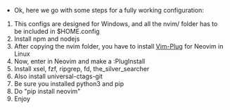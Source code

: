 - Ok, here we go with some steps for a fully working configuration:

1. This configs are designed for Windows, and all the nvim/ folder has to be included in $HOME\.config
2. Install npm and nodejs
3. After copying the nvim folder, you have to install [Vim-Plug](https://github.com/junegunn/vim-plug) for Neovim in Linux
4. Now, enter in Neovim and make a :PlugInstall
5. Install xsel, fzf, ripgrep, fd, the_silver_searcher
6. Also install universal-ctags-git
7. Be sure you installed python3 and pip
8. Do "pip install neovim"
10. Enjoy
